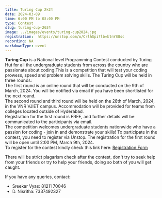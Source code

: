 ```yaml
---
title: Turing Cup 2k24
date: 2024-03-09
time: 6:00 PM to 08:00 PM
type: Contest
slug: turing-cup-2024
image: ../images/events/turing-cup2024.jpg
registration:  https://unstop.com/o/CrlhSpi?lb=btnY88sc
recording: NA
markdownType: event
---
```


**Turing Cup** is a National level Programming Contest conducted by Turing Hut for all the undergraduate students from across the country who are passionate about coding.This is a competition that will test your coding prowess, speed and problem solving skills.
The Turing Cup will be held in three rounds:<br/>
The first round is an online round that will be conducted on the 9th of March, 2024. You will be notified via email if you have been shortlisted for the next round.<br/>
The second round and third round will be held on the 28th of March, 2024, in the VNR VJIET campus. Accommodation will be provided for teams from colleges located outside of Hyderabad. <br/>
Registration for the first round is FREE, and further details will be communicated to the participants via email.<br/>
The competition welcomes undergraduate students nationwide who have a passion for coding - join in and demonstrate your skills! To participate in the contest, you need to register via Unstop. The registration for the first round will be open until 2:00 PM, March 9th, 2024.<br/>
To register for the contest kindly check this link here: [Registration Form](https://unstop.com/o/CrlhSpi?lb=btnY88sc)

There will be strict plagarism check after the contest, don't try to seek help from your friends or try to help your friends, doing so both of you will get caught.

If you have any queries, contact:
- Sreekar Vyas: 81211 70046
- D. Nisritha: 7337492327




